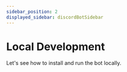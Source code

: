 ```yaml
---
sidebar_position: 2
displayed_sidebar: discordBotSidebar
---
```


# Local Development

Let's see how to install and run the bot locally.
